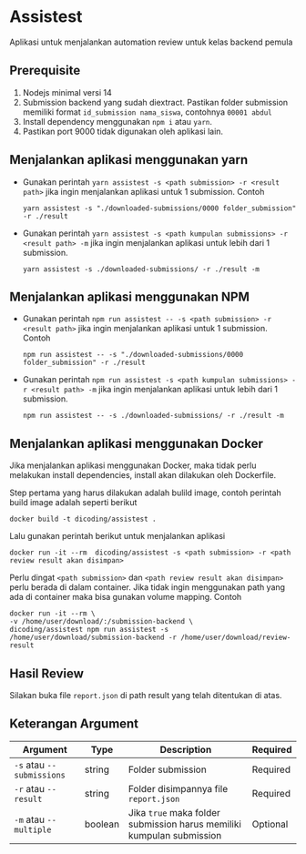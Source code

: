 # Assistest

Aplikasi untuk menjalankan automation review untuk kelas backend pemula

## Prerequisite

1. Nodejs minimal versi 14
2. Submission backend yang sudah diextract. Pastikan folder submission memiliki format `id_submission nama_siswa`,
   contohnya `00001 abdul`
3. Install dependency menggunakan `npm i` atau `yarn`.
4. Pastikan port 9000 tidak digunakan oleh aplikasi lain.

## Menjalankan aplikasi menggunakan yarn

- Gunakan perintah `yarn assistest -s <path submission> -r <result path>` jika ingin menjalankan aplikasi untuk 1
  submission. Contoh
  ```
  yarn assistest -s "./downloaded-submissions/0000 folder_submission" -r ./result
  ```

- Gunakan perintah `yarn assistest -s <path kumpulan submissions> -r <result path> -m` jika ingin menjalankan aplikasi
  untuk lebih dari 1 submission.
  ```
  yarn assistest -s ./downloaded-submissions/ -r ./result -m
  ```

## Menjalankan aplikasi menggunakan NPM

- Gunakan perintah `npm run assistest -- -s <path submission> -r <result path>` jika ingin menjalankan aplikasi untuk 1
  submission. Contoh
  ```
  npm run assistest -- -s "./downloaded-submissions/0000 folder_submission" -r ./result
  ```

- Gunakan perintah `npm run assistest -s <path kumpulan submissions> -r <result path> -m` jika ingin menjalankan
  aplikasi untuk lebih dari 1 submission.
  ```
  npm run assistest -- -s ./downloaded-submissions/ -r ./result -m
  ```
## Menjalankan aplikasi menggunakan Docker
Jika menjalankan aplikasi menggunakan Docker, maka tidak perlu melakukan install dependencies, install akan dilakukan oleh Dockerfile.


Step pertama yang harus dilakukan adalah bulild image, contoh perintah build image adalah seperti berikut
```
docker build -t dicoding/assistest .
```
Lalu gunakan perintah berikut untuk menjalankan aplikasi
```
docker run -it --rm  dicoding/assistest -s <path submission> -r <path review result akan disimpan>
```
Perlu dingat `<path submission>` dan  `<path review result akan disimpan>` perlu berada di dalam container. 
Jika tidak ingin menggunakan path yang ada di container maka bisa gunakan volume mapping. Contoh
``` 
docker run -it --rm \                                                    
-v /home/user/download/:/submission-backend \
dicoding/assistest npm run assistest -s /home/user/download/submission-backend -r /home/user/download/review-result
```

## Hasil Review

Silakan buka file `report.json` di path result yang telah ditentukan di atas.

## Keterangan Argument

| Argument                  | Type    | Description                                                           | Required |
|---------------------------|---------|-----------------------------------------------------------------------|----------|
| `-s` atau `--submissions` | string  | Folder submission                                                     | Required |
| `-r` atau `--result`      | string  | Folder disimpannya file `report.json`                                 | Required |
| `-m` atau `--multiple`    | boolean | Jika `true` maka folder submission harus memiliki kumpulan submission | Optional |


